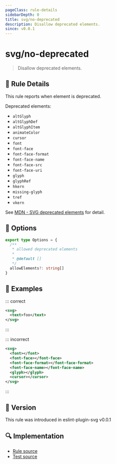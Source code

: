 ```yaml
---
pageClass: rule-details
sidebarDepth: 0
title: svg/no-deprecated
description: Disallow deprecated elements.
since: v0.0.1
---
```


# svg/no-deprecated

> Disallow deprecated elements.

## :book: Rule Details

This rule reports when element is deprecated.

Deprecated elements:

- `altGlyph`
- `altGlyphDef`
- `altGlyphItem`
- `animateColor`
- `cursor`
- `font`
- `font-face`
- `font-face-format`
- `font-face-name`
- `font-face-src`
- `font-face-uri`
- `glyph`
- `glyphRef`
- `hkern`
- `missing-glyph`
- `tref`
- `vkern`

See [MDN - SVG deprecated elements](https://developer.mozilla.org/en-US/docs/Web/SVG/Element#obsolete_and_deprecated_elements) for detail.

## :wrench: Options

```ts
export type Options = {
  /**
   * allowed deprecated elements
   *
   * @default []
   */
  allowElements?: string[]
}
```

## :apple: Examples

::: correct

```xml
<svg>
  <text>foo</text>
</svg>
```

:::

::: incorrect

```xml eslint-check
<svg>
  <font></font>
  <font-face></font-face>
  <font-face-format></font-face-format>
  <font-face-name></font-face-name>
  <glyph></glyph>
  <cursor></cursor>
</svg>
```

:::

## :rocket: Version

This rule was introduced in eslint-plugin-svg v0.0.1

## :mag: Implementation

- [Rule source](https://github.com/ntnyq/eslint-plugin-svg/blob/main/src/rules/no-deprecated.ts)
- [Test source](https://github.com/ntnyq/eslint-plugin-svg/blob/main/tests/rules/no-deprecated.test.ts)
